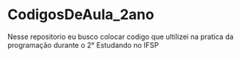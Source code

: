 # CodigosDeAula_2ano
Nesse repositorio eu busco colocar codigo que ultilizei na pratica da programação durante o 2° Estudando no IFSP
